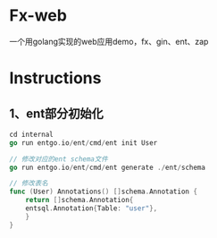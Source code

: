 # Fx-web

一个用golang实现的web应用demo，fx、gin、ent、zap

# Instructions
## 1、ent部分初始化
```go
cd internal
go run entgo.io/ent/cmd/ent init User

// 修改对应的ent schema文件
go run entgo.io/ent/cmd/ent generate ./ent/schema

// 修改表名
func (User) Annotations() []schema.Annotation {
    return []schema.Annotation{
    entsql.Annotation{Table: "user"},
    }
}
```

